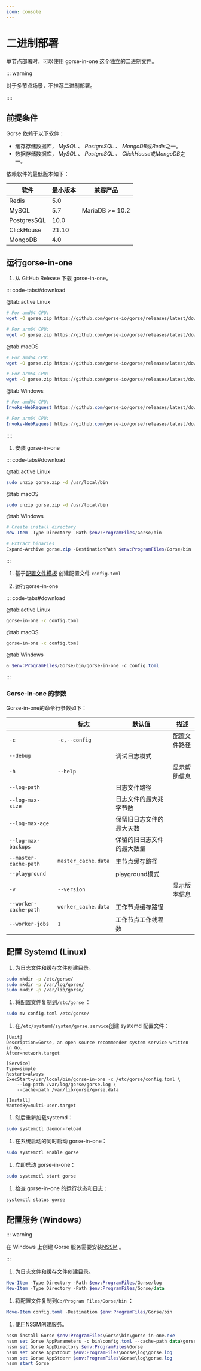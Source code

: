 ```yaml
---
icon: console
---
```


# 二进制部署

单节点部署时，可以使用 gorse-in-one 这个独立的二进制文件。

::: warning

对于多节点场景，不推荐二进制部署。

::::

## 前提条件

Gorse 依赖于以下软件：

- 缓存存储数据库， *MySQL* 、 *PostgreSQL* 、 *MongoDB*或*Redis*之一。
- 数据存储数据库， *MySQL* 、 *PostgreSQL* 、 *ClickHouse*或*MongoDB*之一。

依赖软件的最低版本如下：

软件 | 最小版本 | 兼容产品
--- | --- | ---
Redis | 5.0 |
MySQL | 5.7 | MariaDB &gt;= 10.2
PostgresSQL | 10.0 |
ClickHouse | 21.10 |
MongoDB | 4.0 |

## 运行gorse-in-one

1. 从 GitHub Release 下载 gorse-in-one。

::: code-tabs#download

@tab:active Linux

```bash
# For amd64 CPU:
wget -O gorse.zip https://github.com/gorse-io/gorse/releases/latest/download/gorse_linux_amd64.zip

# For arm64 CPU:
wget -O gorse.zip https://github.com/gorse-io/gorse/releases/latest/download/gorse_linux_arm64.zip
```

@tab macOS

```bash
# For amd64 CPU:
wget -O gorse.zip https://github.com/gorse-io/gorse/releases/latest/download/gorse_darwin_amd64.zip

# For arm64 CPU:
wget -O gorse.zip https://github.com/gorse-io/gorse/releases/latest/download/gorse_darwin_arm64.zip
```

@tab Windows

```powershell
# For amd64 CPU:
Invoke-WebRequest https://github.com/gorse-io/gorse/releases/latest/download/gorse_windows_amd64.zip -OutFile gorse.zip

# For arm64 CPU:
Invoke-WebRequest https://github.com/gorse-io/gorse/releases/latest/download/gorse_windows_arm64.zip -OutFile gorse.zip
```

::::

1. 安装 gorse-in-one

::: code-tabs#download

@tab:active Linux

```bash
sudo unzip gorse.zip -d /usr/local/bin
```

@tab macOS

```bash
sudo unzip gorse.zip -d /usr/local/bin
```

@tab Windows

```powershell
# Create install directory
New-Item -Type Directory -Path $env:ProgramFiles/Gorse/bin

# Extract binaries
Expand-Archive gorse.zip -DestinationPath $env:ProgramFiles/Gorse/bin
```

:::

1. 基于[配置文件模板](https://github.com/gorse-io/gorse/blob/release-0.4/config/config.toml) 创建配置文件 `config.toml`

2. 运行gorse-in-one

::: code-tabs#download

@tab:active Linux

```bash
gorse-in-one -c config.toml
```

@tab macOS

```bash
gorse-in-one -c config.toml
```

@tab Windows

```powershell
& $env:ProgramFiles/Gorse/bin/gorse-in-one -c config.toml
```

:::

### Gorse-in-one 的参数

Gorse-in-one的命令行参数如下：

<fonticon icon="rightarrow"></fonticon> | 标志 | 默认值 | 描述
--- | --- | --- | ---
`-c` | `-c,--config` |  | 配置文件路径
 | `--debug` |  | 调试日志模式
`-h` | `--help` |  | 显示帮助信息
 | `--log-path` |  | 日志文件路径
 | `--log-max-size` |  | 日志文件的最大兆字节数
 | `--log-max-age` |  | 保留旧日志文件的最大天数
 | `--log-max-backups` |  | 保留的旧日志文件的最大数量
 | `--master-cache-path` | `master_cache.data` | 主节点缓存路径
 | `--playground` |  | playground模式
`-v` | `--version` |  | 显示版本信息
 | `--worker-cache-path` | `worker_cache.data` | 工作节点缓存路径
 | `--worker-jobs` | `1` | 工作节点工作线程数

## 配置 Systemd (Linux)

1. 为日志文件和缓存文件创建目录。

```bash
sudo mkdir -p /etc/gorse/
sudo mkdir -p /var/log/gorse/
sudo mkdir -p /var/lib/gorse/
```

1. 将配置文件复制到`/etc/gorse` ：

```bash
sudo mv config.toml /etc/gorse/
```

1. 在`/etc/systemd/system/gorse.service`创建 systemd 配置文件：

```systemd
[Unit]
Description=Gorse, an open source recommender system service written in Go.
After=network.target

[Service]
Type=simple
Restart=always
ExecStart=/usr/local/bin/gorse-in-one -c /etc/gorse/config.toml \
    --log-path /var/log/gorse/gorse.log \
    --cache-path /var/lib/gorse/gorse.data

[Install]
WantedBy=multi-user.target
```

1. 然后重新加载systemd：

```bash
sudo systemctl daemon-reload
```

1. 在系统启动的同时启动 gorse-in-one：

```bash
sudo systemctl enable gorse
```

1. 立即启动 gorse-in-one：

```bash
sudo systemctl start gorse
```

1. 检查 gorse-in-one 的运行状态和日志：

```bash
systemctl status gorse
```

## 配置服务 (Windows)

::: warning

在 Windows 上创建 Gorse 服务需要安装[NSSM](https://nssm.cc/) 。

:::

1. 为日志文件和缓存文件创建目录。

```powershell
New-Item -Type Directory -Path $env:ProgramFiles/Gorse/log
New-Item -Type Directory -Path $env:ProgramFiles/Gorse/data
```

1. 将配置文件复制到`C:/Program Files/Gorse/bin` ：

```powershell
Move-Item config.toml -Destination $env:ProgramFiles/Gorse/bin
```

1. 使用[NSSM](https://nssm.cc/)创建服务。

```powershell
nssm install Gorse $env:ProgramFiles\Gorse\bin\gorse-in-one.exe
nssm set Gorse AppParameters -c bin\config.toml --cache-path data\gorse.data
nssm set Gorse AppDirectory $env:ProgramFiles\Gorse
nssm set Gorse AppStdout $env:ProgramFiles\Gorse\log\gorse.log
nssm set Gorse AppStderr $env:ProgramFiles\Gorse\log\gorse.log
nssm start Gorse
```
